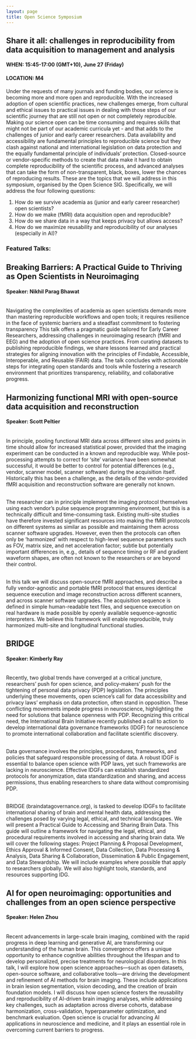 ```yaml
---
layout: page
title: Open Science Symposium
---
```


## Share it all: challenges in reproducibility from data acquisition to management and analysis 
#### WHEN: 15:45-17:00 (GMT+10), June 27 (Friday)
#### LOCATION: M4

Under the requests of many journals and funding bodies, our science is becoming more and more open and reproducible. With the increased adoption of open scientific practices, new challenges emerge, from cultural and ethical issues to practical issues in dealing with those steps of our scientific journey that are still not open or not completely reproducible.
Making our science open can be time consuming and requires skills that might not be part of our academic curricula yet - and that adds to the challenges of junior and early career researchers. Data availability and accessibility are fundamental principles to reproducible science but they clash against national and international legislation on data protection and the equally fundamental principle of individuals’ protection.
Closed-source or vendor-specific methods to create that data make it hard to obtain complete reproducibility of the scientific process, and advanced analyses that can take the form of non-transparent, black, boxes, lower the chances of reproducing results.
These are the topics that we will address in this symposium, organised by the Open Science SIG. Specifically, we will address the four following questions:
1. How do we survive academia as (junior and early career researcher) open scientists?
2. How do we make (fMRI) data acquisition open and reproducible?
3. How do we share data in a way that keeps privacy but allows access?
4. How do we maximize reusability and reproducibility of our analyses (especially in AI)?


### Featured Talks: 
## Breaking Barriers: A Practical Guide to Thriving as Open Scientists in Neuroimaging
#### Speaker: Nikhil Parag Bhawat

<br>Navigating the complexities of academia as open scientists demands more than mastering reproducible workflows and open tools; it requires resilience in the face of systemic barriers and a steadfast commitment to fostering transparency
This talk offers a pragmatic guide tailored for Early Career Researchers, addressing challenges in neuroimaging research (fMRI and EEG) and the adoption of open science practices.
From curating datasets to publishing reproducible findings, we share lessons learned and practical strategies for aligning innovation with the principles of Findable, Accessible, Interoperable, and Reusable (FAIR) data.
The talk concludes with actionable steps for integrating open standards and tools while fostering a research environment that prioritizes transparency, reliability, and collaborative progress.
<br>


## Harmonizing functional MRI with open-source data acquisition and reconstruction
#### Speaker: Scott Peltier

<br>In principle, pooling functional MRI data across different sites and points in time should allow for increased statistical power, provided that the imaging experiment can be conducted in a known and reproducible way. While post-processing attempts to correct for ‘site’ variance have been somewhat successful, it would be better to control for potential differences (e.g., vendor, scanner model, scanner software) during the acquisition itself. Historically this has been a challenge, as the details of the vendor-provided fMRI acquisition and reconstruction software are generally not known.<br>

<br>The researcher can in principle implement the imaging protocol themselves using each vendor’s pulse sequence programming environment, but this is a technically difficult and time-consuming task. Existing multi-site studies have therefore invested significant resources into making the fMRI protocols on different systems as similar as possible and maintaining them across scanner software upgrades. However, even then the protocols can often only be ‘harmonized’ with respect to high-level sequence parameters such as FOV, matrix size, and net acceleration factor; subtle but potentially important differences in, e.g., details of sequence timing or RF and gradient waveform shapes, are often not known to the researchers or are beyond their control.<br>

<br>In this talk we will discuss open-source fMRI approaches, and describe a fully vendor-agnostic and portable fMRI protocol that ensures identical sequence execution and image reconstruction across different scanners, and across scanner software upgrades. The acquisition sequence is defined in simple human-readable text files, and sequence execution on real hardware is made possible by openly available sequence-agnostic interpreters. We believe this framework will enable reproducible, truly harmonized multi-site and longitudinal functional studies.<br>

## BRIDGE
#### Speaker: Kimberly Ray

<br>Recently, two global trends have converged at a critical juncture, researchers’ push for open science, and policy-makers’ push for the tightening of personal data privacy (PDP) legislation. The principles underlying these movements, open science’s call for data accessibility and privacy laws’ emphasis on data protection, often stand in opposition. These conflicting movements impede progress in neuroscience, highlighting the need for solutions that balance openness with PDP. Recognizing this critical need, the International Brain Initiative recently published a call to action to develop international data governance frameworks (IDGF) for neuroscience to promote international collaboration and facilitate scientific discovery.<br>

<br>Data governance involves the principles, procedures, frameworks, and policies that safeguard responsible processing of data. A robust IDGF is essential to balance open science with PDP laws, yet such frameworks are lacking in neuroscience. Effective IDGFs can establish standardized protocols for anonymization, data standardization and sharing, and access permissions, thus enabling researchers to share data without compromising PDP.<br>

<br>BRIDGE (braindatagovernance.org), is tasked to develop IDGFs to facilitate international sharing of brain and mental health data, addressing the challenges posed by varying legal, ethical, and technical landscapes. We will present a Practical Guide to Accessing and Sharing Brain Data. This guide will outline a framework for navigating the legal, ethical, and procedural requirements involved in accessing and sharing brain data. We will cover the following stages: Project Planning & Proposal Development, Ethics Approval & Informed Consent, Data Collection, Data Processing & Analysis, Data Sharing & Collaboration, Dissemination & Public Engagement, and Data Stewardship. We will include examples where possible that apply to researchers globally. We will also highlight tools, standards, and resources supporting IDG.<br>

## AI for open neuroimaging: opportunities and challenges from an open science perspective
#### Speaker: Helen Zhou

<br>Recent advancements in large-scale brain imaging, combined with the rapid progress in deep learning and generative AI, are transforming our understanding of the human brain.
This convergence offers a unique opportunity to enhance cognitive abilities throughout the lifespan and to develop personalized, precise treatments for neurological disorders.
In this talk, I will explore how open science approaches—such as open datasets, open-source software, and collaborative tools—are driving the development and refinement of AI methods for brain imaging.
These include applications in brain lesion segmentation, vision decoding, and the creation of brain foundation models.
I will discuss how open science fosters the reusability and reproducibility of AI-driven brain imaging analyses, while addressing key challenges, such as adaptation across diverse cohorts, database harmonization, cross-validation, hyperparameter optimization, and benchmark evaluation.
Open science is crucial for advancing AI applications in neuroscience and medicine, and it plays an essential role in overcoming current barriers to progress.
<br>

<br>


<!-- <table class="people">
    <tr class="people">
        <td class="people">
            <a style="display:block; color:#05323F">
            <aside>
            <header>
                <img src="../img/speakers/placeholder.jpg" style="height:200px; border-radius:50%;">
                <h3>Filima Patrick</h3>
                <h6>University of Port-Harcourt, Nigeria</h6>
                <h4>
                
                <a target="_blank" href="https://twitter.com/NaomiGaggi"><i class="fa fa-twitter fa-2x" style="position: relative; top: 0px;text-indent:0px;  vertical-align: middle; margin-left:4px; margin-right:4px;"></i></a>
                <a target="_blank" href="https://github.com/NaomiGaggi"><i class="fa fa-github fa-2x" style="position: relative; top: 0px; text-indent:0px; vertical-align: middle; margin-left:4px; margin-right:4px;"></i></a>
                <a target="_blank" href="https://NaomiGaggi.Wordpress.com"><i class="fa fa-external-link-square fa-2x" style="position: relative; top: 0px;text-indent:0px;  vertical-align: middle; margin-left:4px; margin-right:4px;"></i></a>
               
                </h4>
                <br>
            </header>
            </aside>
            </a>
        </td>
        <td class="people">
            <a style="display:block; color:#05323F">
            <aside>
            <header>
                <img src="../img/speakers/placeholder.jpg" style="height:200px; border-radius:50%;">
                <h3>Ebere Wogu</h3>
                <h6>University of Port-Harcourt, Nigeria</h6>
                <h4>
                 
                <a target="_blank" href="https://twitter.com/SubapriyaSuppi1"><i class="fa fa-twitter fa-2x" style="position: relative; top: 0px;text-indent:0px;  vertical-align: middle; margin-left:4px; margin-right:4px;"></i></a>
                <a target="_blank" href="https://github.com/Drpriyasiva"><i class="fa fa-github fa-2x" style="position: relative; top: 0px; text-indent:0px; vertical-align: middle; margin-left:4px; margin-right:4px;"></i></a>
                <a target="_blank" href="https://www.linkedin.com/in/subapriya-suppiah-93375b8b/"><i class="fa fa-external-link-square fa-2x" style="position: relative; top: 0px;text-indent:0px;  vertical-align: middle; margin-left:4px; margin-right:4px;"></i></a>
               
                </h4>
                <br>
            </header>
            </aside>
            </a>
        </td>
        <td class="people">
            <a style="display:block; color:#05323F">
            <aside>
            <header>
                <img src="../img/speakers/placeholder.jpg" style="height:200px; border-radius:50%;">
                <h3>Damian Eke</h3>
                <h6>University of Nottingham, UK</h6>
                <h4>
                 
                <a target="_blank" href="https://twitter.com/SubapriyaSuppi1"><i class="fa fa-twitter fa-2x" style="position: relative; top: 0px;text-indent:0px;  vertical-align: middle; margin-left:4px; margin-right:4px;"></i></a>
                <a target="_blank" href="https://github.com/Drpriyasiva"><i class="fa fa-github fa-2x" style="position: relative; top: 0px; text-indent:0px; vertical-align: middle; margin-left:4px; margin-right:4px;"></i></a>
                <a target="_blank" href="https://www.linkedin.com/in/subapriya-suppiah-93375b8b/"><i class="fa fa-external-link-square fa-2x" style="position: relative; top: 0px;text-indent:0px;  vertical-align: middle; margin-left:4px; margin-right:4px;"></i></a>
               
                </h4>
                <br>
            </header>
            </aside>
            </a>
        </td>
        <td class="people">
            <a style="display:block; color:#05323F">
            <aside>
            <header>
                <img src="../img/speakers/placeholder.jpg" style="height:200px; border-radius:50%;">
                <h3>Franco Pestilli</h3>
                <h6>Speaker, University of Texas, USA</h6>
                <h4>
                 
                <a target="_blank" href="https://twitter.com/SubapriyaSuppi1"><i class="fa fa-twitter fa-2x" style="position: relative; top: 0px;text-indent:0px;  vertical-align: middle; margin-left:4px; margin-right:4px;"></i></a>
                <a target="_blank" href="https://github.com/Drpriyasiva"><i class="fa fa-github fa-2x" style="position: relative; top: 0px; text-indent:0px; vertical-align: middle; margin-left:4px; margin-right:4px;"></i></a>
                <a target="_blank" href="https://www.linkedin.com/in/subapriya-suppiah-93375b8b/"><i class="fa fa-external-link-square fa-2x" style="position: relative; top: 0px;text-indent:0px;  vertical-align: middle; margin-left:4px; margin-right:4px;"></i></a>
               
                </h4>
                <br>
            </header>
            </aside>
            </a>
        </td>
    </tr>
</table>
<table class="people">
    <tr class="people">
        <td class="people">
            <a style="display:block; color:#05323F">
            <aside>
            <header>
                <img src="../img/speaker/placeholder.jpg" style="height:200px; border-radius:50%;">
                <h3>Xinian Xuo</h3>
                <h6>Beijing Normal University</h6>
                <h4>
                 
                <a target="_blank" href="https://twitter.com/sNeuroble"><i class="fa fa-twitter fa-2x" style="position: relative; top: 0px;text-indent:0px;  vertical-align: middle; margin-left:4px; margin-right:4px;"></i></a>
               
                </h4>
                <br>
            </header>
            </aside>
            </a>
        </td>
  <td class="people">
            <a style="display:block; color:#05323F">
            <aside>
            <header>
                <img src="../img/speakers/placeholder.jpg" style="height:200px; border-radius:50%;">
                <h3> Ollie Gray</h3>
                <h6> UK Biobank</h6>
                <h4>
                
                <a target="_blank" href="https://twitter.com/vborghesani"><i class="fa fa-twitter fa-2x" style="position: relative; top: 0px;text-indent:0px;  vertical-align: middle; margin-left:4px; margin-right:4px;"></i></a>
               
                </h4>
                <br>
            </header>
            </aside>
            </a>
        </td>
        <td class="people">
            <a style="display:block; color:#05323F">
            <aside>
            <header>
                <img src="../img/speakers/placeholder.jpg" style="height:200px; border-radius:50%;">
                <h3> Carina Heller</h3>
                <h6> ENIGMA Neuroendocrinology Working Group</h6>
                <h4>
                
                <a target="_blank" href="https://twitter.com/vborghesani"><i class="fa fa-twitter fa-2x" style="position: relative; top: 0px;text-indent:0px;  vertical-align: middle; margin-left:4px; margin-right:4px;"></i></a>
               
                </h4>
                <br>
            </header>
            </aside>
            </a>
        </td>
        <td class="people">
        </td>
    </tr>
</table> -->




